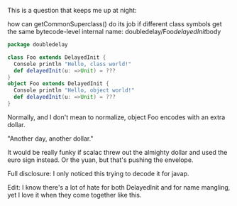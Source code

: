 This is a question that keeps me up at night:

how can getCommonSuperclass() do its job if different class symbols get the same bytecode-level internal name: doubledelay/Foo$delayedInit$body

```scala
package doubledelay

class Foo extends DelayedInit {
  Console println "Hello, class world!"
  def delayedInit(u: =>Unit) = ???
}
object Foo extends DelayedInit {
  Console println "Hello, object world!"
  def delayedInit(u: =>Unit) = ???
}
```

Normally, and I don't mean to normalize, object Foo encodes with an extra dollar.

"Another day, another dollar."

It would be really funky if scalac threw out the almighty dollar and used the euro sign instead.  Or the yuan, but that's pushing the envelope.

Full disclosure: I only noticed this trying to decode it for javap.

Edit: I know there's a lot of hate for both DelayedInit and for name mangling, yet I love it when they come together like this.

